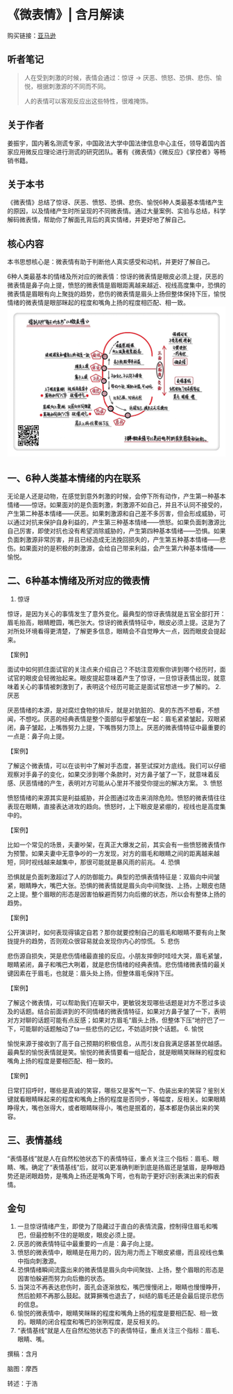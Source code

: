 《微表情》| 含月解读
==============================

购买链接：[亚马逊](https://www.amazon.cn/微表情心理学-读心识人准到骨子里-哈里-巴尔肯/dp/B00J02VMJ2/ref=tmm_pap_swatch_0?_encoding=UTF8&qid=1507725341&sr=8-1)

听者笔记
-----------------------------

> 人在受到刺激的时候，表情会通过：惊讶 -> 厌恶、愤怒、恐惧、悲伤、愉悦，根据刺激源的不同而不同。
>
> 人的表情可以客观反应出这些特性，很难掩饰。

关于作者
-----------------------------

姜振宇，国内著名测谎专家，中国政法大学中国法律信息中心主任，领导着国内首家应用微反应理论进行测谎的研究团队。著有《微表情》《微反应》《掌控者》等畅销书籍。     

关于本书
-----------------------------

《微表情》总结了惊讶、厌恶、愤怒、恐惧、悲伤、愉悦6种人类最基本情绪产生的原因，以及情绪产生时所呈现的不同微表情。通过大量案例、实验与总结，科学解码微表情，帮助你了解面孔背后的真实情绪，并更好地了解自己。

核心内容
-----------------------------

本书思想核心是：微表情有助于判断他人真实感受和动机，并更好了解自己。

6种人类最基本的情绪及所对应的微表情：惊讶的微表情是眼皮必须上提，厌恶的微表情是鼻子向上提，愤怒的微表情是眉眼距离越来越近、视线高度集中，恐惧的微表情是眉眼有向上聚拢的趋势，悲伤的微表情是眉头上扬但整体保持下压，愉悦情绪的微表情是眼部眯起的程度和嘴角上扬的程度相匹配、相一致。     
![](micro-expression/001.JPG)

一、6种人类基本情绪的内在联系
-----------------------------

无论是人还是动物，在感觉到意外刺激的时候，会停下所有动作，产生第一种基本情绪——惊讶。如果面对的是负面刺激，刺激源不如自己，并且不认同不接受的，产生第二种基本情绪——厌恶。如果刺激源和自己差不多厉害，但会形成威胁，可以通过对抗来保护自身利益的，产生第三种基本情绪——愤怒。如果负面刺激源比自己厉害，即使对抗也没有希望消除威胁的，产生第四种基本情绪——恐惧。如果负面刺激源非常厉害，并且已经造成无法挽回损失的，产生第五种基本情绪——悲伤。如果面对的是积极的刺激源，会给自己带来利益，会产生第六种基本情绪——愉悦。

二、6种基本情绪及所对应的微表情
-----------------------------

1. 惊讶

惊讶，是因为关心的事情发生了意外变化。最典型的惊讶表情就是五官全部打开：眉毛抬高，眼睛瞪圆，嘴巴张大。惊讶的微表情特征中，眼皮必须上提。这是为了对所处环境看得更清楚，了解更多信息，眼睛会不自觉睁大一点，因而眼皮会提起来。

【案例】

面试中如何抓住面试官的关注点来介绍自己？不妨注意观察你讲到哪个经历时，面试官的眼皮会轻微抬起来。眼皮提起意味着产生了惊讶，一旦惊讶表情出现，就意味着关心的事情被刺激到了，表明这个经历可能正是面试官想进一步了解的。
2. 厌恶

厌恶情绪的本源，是对腐烂食物的排斥，就是对肮脏的、臭的东西不想看，不想闻，不想吃。厌恶的经典表情是整个面部似乎都皱在一起：眉毛紧紧皱起，双眼紧闭，鼻子皱起，上嘴唇努力上提，下嘴唇努力顶上。厌恶的微表情特征中最重要的一点是：鼻子向上提。

【案例】

了解这个微表情，可以在谈判中了解对手态度，甚至试探对方底线。我们可以仔细观察对手鼻子的变化，如果交涉到哪个条款时，对方鼻子皱了一下，就意味着反感、厌恶情绪的产生，表明对方可能从心里并不接受你提出的解决方案。
3. 愤怒

愤怒情绪的来源其实是利益威胁，并企图通过攻击来消除危险。愤怒的微表情往往表现在眼睛，直接表达进攻的趋向。愤怒时，上下眼皮是紧绷的，视线也是高度集中的。

【案例】

比如一个常见的场景，夫妻吵架，在真正大爆发之前，其实会有一些愤怒微表情作为预警。如果夫妻中无意争吵的一方发现，对方的眉毛和眼睛之间的距离越来越短，同时视线越来越集中，那很可能就是暴风雨的前兆。
4. 恐惧

恐惧就是负面刺激超过了人的防御能力。典型的恐惧表情特征是：双眉向中间皱紧，眼睛睁大，嘴巴大张。恐惧的微表情就是眉头向中间聚拢、上扬，上眼皮也随之上提。整个眉眼的形态是因害怕躲避而努力向后撤的状态，所以会有整体上扬的趋势。

【案例】

公开演讲时，如何表现得镇定自若？那你就要控制自己的眉毛和眼睛不要有向上聚拢提升的趋势，否则观众很容易就会发现你内心的惊慌。
5. 悲伤

悲伤源自损失，哭是悲伤情绪最直接的反应。小朋友摔倒时哇哇大哭，眉毛紧皱，眼睛紧闭，鼻子和嘴巴大咧着，就是悲伤情绪的经典表情。悲伤情绪微表情的最关键因素在于眉毛，也就是：眉头处上扬，但整体眉毛保持下压。

【案例】

了解这个微表情，可以帮助我们在聊天中，更敏锐发现哪些话题是对方不愿过多谈及的话题。结合前面讲到的不同情绪的微表情特征，如果对方鼻子皱了一下，表明对方对聊的话题可能有点反感；如果对方眉毛“眉头上扬，但整体下压”地拧巴了一下，可能聊的话题触动了ta一些悲伤的记忆，不妨适时换个话题。
6. 愉悦

愉悦来源于接收到了高于自己预期的积极信息，从而引发自我满足感甚至优越感。最典型的愉悦表情就是笑。愉悦的微表情要看一组配合，就是眼睛笑眯眯的程度和嘴角上扬的程度是要相匹配、相一致的。

【案例】

日常打招呼时，哪些是真诚的笑容，哪些又是客气一下、伪装出来的笑容？鉴别关键就看眼睛眯起来的程度和嘴角上扬的程度是否同步，等幅度，反相关。如果眼睛睁得大，嘴也张得大，或者眼睛眯得小，嘴也是抿着的，基本都是伪装出来的笑容。

三、表情基线
-----------------------------

“表情基线”就是人在自然松弛状态下的表情特征，重点关注三个指标：眉毛、眼睛、嘴。确定了“表情基线”后，就可以更准确判断到底是扬眉还是皱眉，是睁眼趋势还是闭眼趋势，是嘴角上扬还是嘴角下弯，也有助于更好识别表演出来的假表情。     

金句
-----------------------------

1. 一旦惊讶情绪产生，即使为了隐藏过于直白的表情流露，控制得住眉毛和嘴巴，但最控制不住的是眼皮，眼皮必须上提。
2. 厌恶的微表情特征中最重要的一点是：鼻子向上提。
3. 愤怒的微表情中，眼睛是在用力的，因为用力而上下眼皮紧绷，而且视线也集中指向刺激源。
4. 恐惧情绪瞬间流露出来的微表情是眉头向中间聚拢、上扬，整个眉眼的形态是因害怕躲避而努力向后撤的状态。
5. 当哭泣不再表达悲伤时，面孔会逐渐放松，嘴巴慢慢闭上，眼睛也慢慢睁开，然后脸颊不再那么鼓起。就算撅嘴也退去了，纠结的眉毛还是会最后提示悲伤的信息。
6. 愉悦的微表情中，眼睛笑眯眯的程度和嘴角上扬的程度是要相匹配、相一致的。眼睛的闭合程度和嘴巴的张咧程度，是反相关的。
7. “表情基线”就是人在自然松弛状态下的表情特征，重点关注三个指标：眉毛、眼睛、嘴。

撰稿：含月

脑图：摩西

转述：于浩